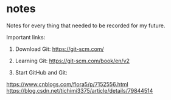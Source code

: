 # notes
Notes for every thing that needed to be recorded for my future.

Important links:

1. Download Git: https://git-scm.com/

2. Learning Git: https://git-scm.com/book/en/v2

3. Start GitHub and Git: 

https://www.cnblogs.com/flora5/p/7152556.html
https://blog.csdn.net/tichimi3375/article/details/79844514
